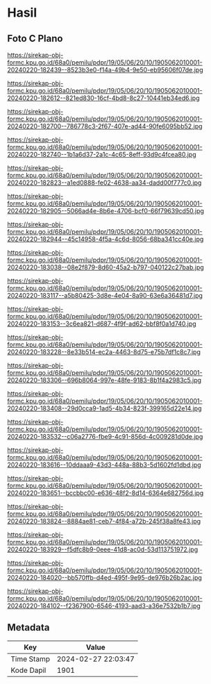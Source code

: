 # Hasil

## Foto C Plano

https://sirekap-obj-formc.kpu.go.id/68a0/pemilu/pdpr/19/05/06/20/10/1905062010001-20240220-182439--8523b3e0-f14a-49b4-9e50-eb95606f07de.jpg

https://sirekap-obj-formc.kpu.go.id/68a0/pemilu/pdpr/19/05/06/20/10/1905062010001-20240220-182612--821ed830-16cf-4bd8-8c27-10441eb34ed6.jpg

https://sirekap-obj-formc.kpu.go.id/68a0/pemilu/pdpr/19/05/06/20/10/1905062010001-20240220-182700--786778c3-2f67-407e-ad44-90fe6095bb52.jpg

https://sirekap-obj-formc.kpu.go.id/68a0/pemilu/pdpr/19/05/06/20/10/1905062010001-20240220-182740--1b1a6d37-2a1c-4c65-8eff-93d9c4fcea80.jpg

https://sirekap-obj-formc.kpu.go.id/68a0/pemilu/pdpr/19/05/06/20/10/1905062010001-20240220-182823--a1ed0888-fe02-4638-aa34-dadd00f777c0.jpg

https://sirekap-obj-formc.kpu.go.id/68a0/pemilu/pdpr/19/05/06/20/10/1905062010001-20240220-182905--5066ad4e-8b6e-4706-bcf0-66f79639cd50.jpg

https://sirekap-obj-formc.kpu.go.id/68a0/pemilu/pdpr/19/05/06/20/10/1905062010001-20240220-182944--45c14958-4f5a-4c6d-8056-68ba341cc40e.jpg

https://sirekap-obj-formc.kpu.go.id/68a0/pemilu/pdpr/19/05/06/20/10/1905062010001-20240220-183038--08e2f879-8d60-45a2-b797-040122c27bab.jpg

https://sirekap-obj-formc.kpu.go.id/68a0/pemilu/pdpr/19/05/06/20/10/1905062010001-20240220-183117--a5b80425-3d8e-4e04-8a90-63e6a36481d7.jpg

https://sirekap-obj-formc.kpu.go.id/68a0/pemilu/pdpr/19/05/06/20/10/1905062010001-20240220-183153--3c6ea821-d687-4f9f-ad62-bbf8f0a1d740.jpg

https://sirekap-obj-formc.kpu.go.id/68a0/pemilu/pdpr/19/05/06/20/10/1905062010001-20240220-183228--8e33b514-ec2a-4463-8d75-e75b7df1c8c7.jpg

https://sirekap-obj-formc.kpu.go.id/68a0/pemilu/pdpr/19/05/06/20/10/1905062010001-20240220-183306--696b8064-997e-48fe-9183-8b1f4a2983c5.jpg

https://sirekap-obj-formc.kpu.go.id/68a0/pemilu/pdpr/19/05/06/20/10/1905062010001-20240220-183408--29d0cca9-1ad5-4b34-823f-399165d22e14.jpg

https://sirekap-obj-formc.kpu.go.id/68a0/pemilu/pdpr/19/05/06/20/10/1905062010001-20240220-183532--c06a2776-fbe9-4c91-856d-4c009281d0de.jpg

https://sirekap-obj-formc.kpu.go.id/68a0/pemilu/pdpr/19/05/06/20/10/1905062010001-20240220-183616--10ddaaa9-43d3-448a-88b3-5d1602fd1dbd.jpg

https://sirekap-obj-formc.kpu.go.id/68a0/pemilu/pdpr/19/05/06/20/10/1905062010001-20240220-183651--bccbbc00-e636-48f2-8d14-6364e682756d.jpg

https://sirekap-obj-formc.kpu.go.id/68a0/pemilu/pdpr/19/05/06/20/10/1905062010001-20240220-183824--8884ae81-ceb7-4f84-a72b-245f38a8fe43.jpg

https://sirekap-obj-formc.kpu.go.id/68a0/pemilu/pdpr/19/05/06/20/10/1905062010001-20240220-183929--f5dfc8b9-0eee-41d8-ac0d-53d113751972.jpg

https://sirekap-obj-formc.kpu.go.id/68a0/pemilu/pdpr/19/05/06/20/10/1905062010001-20240220-184020--bb570ffb-d4ed-495f-9e95-de976b26b2ac.jpg

https://sirekap-obj-formc.kpu.go.id/68a0/pemilu/pdpr/19/05/06/20/10/1905062010001-20240220-184102--f2367900-6546-4193-aad3-a36e7532b1b7.jpg


## Metadata

| Key        | Value               |
| ---------- | ------------------- |
| Time Stamp | 2024-02-27 22:03:47 |
| Kode Dapil | 1901                |



